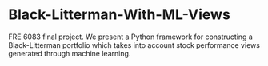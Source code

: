 # Black-Litterman-With-ML-Views
FRE 6083 final project. We present a Python framework for constructing a Black-Litterman portfolio which takes into account stock performance views generated through machine learning.
